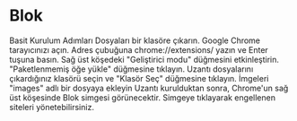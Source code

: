 # Blok
Basit Kurulum Adımları
Dosyaları bir klasöre çıkarın.
Google Chrome tarayıcınızı açın.
Adres çubuğuna chrome://extensions/ yazın ve Enter tuşuna basın.
Sağ üst köşedeki "Geliştirici modu" düğmesini etkinleştirin.
"Paketlenmemiş öğe yükle" düğmesine tıklayın.
Uzantı dosyalarını çıkardığınız klasörü seçin ve "Klasör Seç" düğmesine tıklayın.
İmgeleri "images" adlı bir dosyaya ekleyin
Uzantı kurulduktan sonra, Chrome'un sağ üst köşesinde Blok simgesi görünecektir.
Simgeye tıklayarak engellenen siteleri yönetebilirsiniz.
